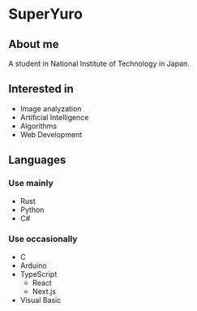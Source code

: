 # SuperYuro
## About me

A student in National Institute of Technology in Japan.

## Interested in

- Image analyzation
- Artificial Intelligence
- Algorithms
- Web Development

## Languages

### Use mainly

- Rust
- Python
- C#

### Use occasionally

- C
- Arduino
- TypeScript
  - React
  - Next.js
- Visual Basic
